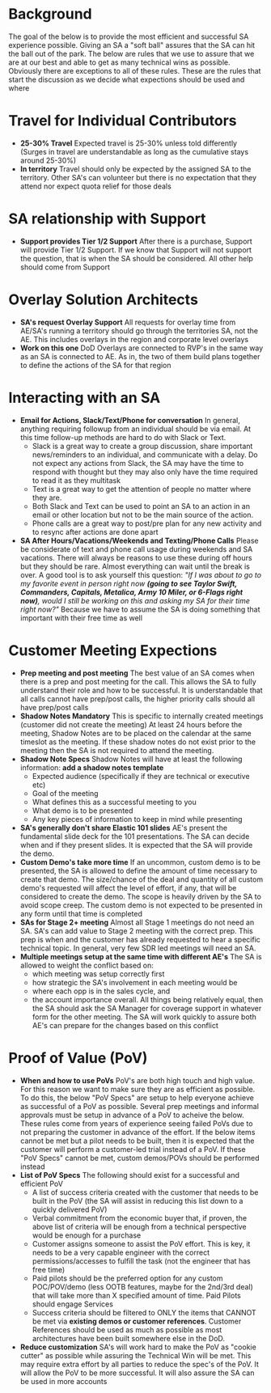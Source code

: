 # Background
The goal of the below is to provide the most efficient and successful SA experience possible. Giving an SA a "soft ball" assures that the SA can hit the ball out of the park. The below are rules that we use to assure that we are at our best and able to get as many technical wins as possible. Obviously there are exceptions to all of these rules. These are the rules that start the discussion as we decide what expections should be used and where 


#  Travel for Individual Contributors
 * **25-30% Travel** Expected travel is 25-30% unless told differently (Surges in travel are understandable as long as the cumulative stays around 25-30%)
 * **In territory** Travel should only be expected by the assigned SA to the territory. Other SA's can volunteer but there is no expectation that they attend nor expect quota relief for those deals


# SA relationship with Support
* **Support provides Tier 1/2 Support** After there is a purchase, Support will provide Tier 1/2 Support. If we know that Support will not support the question, that is when the SA should be considered. All other help should come from Support


# Overlay Solution Architects
 * **SA's request Overlay Support** All requests for overlay time from AE/SA's running a territory should go through the territories SA, not the AE. This includes overlays in the region and corporate level overlays
 * **Work on this one** DoD Overlays are connected to RVP's in the same way as an SA is connected to AE. As in, the two of them build plans together to define the actions of the SA for that region


# Interacting with an SA
 * **Email for Actions, Slack/Text/Phone for conversation** In general, anything requiring followup from an individual should be via email. At this time follow-up methods are hard to do with Slack or Text.
   - Slack is a great way to create a group discussion, share important news/reminders to an individual, and communicate with a delay. Do not expect any actions from Slack, the SA may have the time to respond with thought but they may also only have the time required to read it as they multitask
   - Text is a great way to get the attention of people no matter where they are. 
   - Both Slack and Text can be used to point an SA to an action in an email or other location but not to be the main source of the action.
   - Phone calls are a great way to post/pre plan for any new activity and to resync after actions are done apart
 *  **SA After Hours/Vacations/Weekends and Texting/Phone Calls** Please be considerate of text and phone call usage during weekends and SA vacations. There will always be reasons to use these during off hours but they should be rare. Almost everything can wait until the break is over. A good tool is to ask yourself this question: *"If I was about to go to my favorite event in person right now **(going to see Taylor Swift, Commanders, Capitals, Metalica, Army 10 Miler, or 6-Flags right now)**, would I still be working on this and asking my SA for their time right now?"* Because we have to assume the SA is doing something that important with their free time as well



# Customer Meeting Expections
 * **Prep meeting and post meeting** The best value of an SA comes when there is a prep and post meeting for the call. This allows the SA to fully understand their role and how to be successful. It is understandable that all calls cannot have prep/post calls, the higher priority calls should all have prep/post calls
 * **Shadow Notes Mandatory** This is specific to internally created meetings (customer did not create the meeting) At least 24 hours before the meeting, Shadow Notes are to be placed on the calendar at the same timeslot as the meeting. If these shadow notes do not exist prior to the meeting then the SA is not required to attend the meeting. 
 * **Shadow Note Specs** Shadow Notes will have at least the following information:
    **add a shadow notes template**
    - Expected audience (specifically if they are technical or executive etc)
    - Goal of the meeting
    - What defines this as a successful meeting to you
    - What demo is to be presented
    - Any key pieces of information to keep in mind while presenting
 * **SA's generally don't share Elastic 101 slides** AE's present the fundamental slide deck for the 101 presentations. The SA can decide when and if they present slides. It is expected that the SA will provide the demo.
 * **Custom Demo's take more time** If an uncommon, custom demo is to be presented, the SA is allowed to define the amount of time necessary to create that demo. The size/chance of the deal and quantity of all custom demo's requested will affect the level of effort, if any, that will be considered to create the demo. The scope is heavily driven by the SA to avoid scope creep. The custom demo is not expected to be presented in any form until that time is completed
 * **SAs for Stage 2+ meeting** Almost all Stage 1 meetings do not need an SA. SA's can add value to Stage 2 meeting with the correct prep. This prep is when and the customer has already requested to hear a specific technical topic. In general, very few SDR led meetings will need an SA.
 * **Multiple meetings setup at the same time with different AE's** The SA is allowed to weight the conflict based on:
   - which meeting was setup correctly first
   - how strategic the SA's involvement in each meeting would be
   - where each opp is in the sales cycle, and
   - the account importance overall.
All things being relatively equal, then the SA should ask the SA Manager for coverage support in whatever form for the other meeting. 
The SA will work quickly to assure both AE's can prepare for the changes based on this conflict


# Proof of Value (PoV)
 * **When and how to use PoVs** PoV's are both high touch and high value. For this reason we want to make sure they are as efficient as possible. To do this, the below "PoV Specs" are setup to help everyone achieve as successful of a PoV as possible.
Several prep meetings and informal approvals must be setup in advance of a PoV to acheive the below. These rules come from years of experience seeing failed PoVs due to not preparing the customer in advance of the effort. If the below items cannot be met but a pilot needs to be built, then it is expected that the customer will perform a customer-led trial instead of a PoV. If these "PoV Specs" cannot be met, custom demos/POVs should be performed instead
* **List of PoV Specs** The following should exist for a successful and efficient PoV
    - A list of success criteria created with the customer that needs to be built in the PoV (the SA will assist in reducing this list down to a quickly delivered PoV)
    - Verbal commitment from the economic buyer that, if proven, the above list of criteria will be enough from a technical perspective would be enough for a purchase
    - Customer assigns someone to assist the PoV effort. This is key, it needs to be a very capable engineer with the correct permissions/accesses to fulfill the task (not the engineer that has free time)
    - Paid pilots should be the preferred option for any custom POC/POV/demo (less OOTB features, maybe for the 2nd/3rd deal) that will take more than X specified amount of time. Paid Pilots should engage Services
    -  Success criteria should be filtered to ONLY the items that CANNOT be met via **existing demos or customer references**. Customer References should be used as much as possible as most architectures have been built somewhere else in the DoD. 
* **Reduce customization** SA's will work hard to make the PoV as "cookie cutter" as possible while assuring the Technical Win will be met. This may require extra effort by all parties to reduce the spec's of the PoV. It will allow the PoV to be more successful. It will also assure the SA can be used in more accounts 
